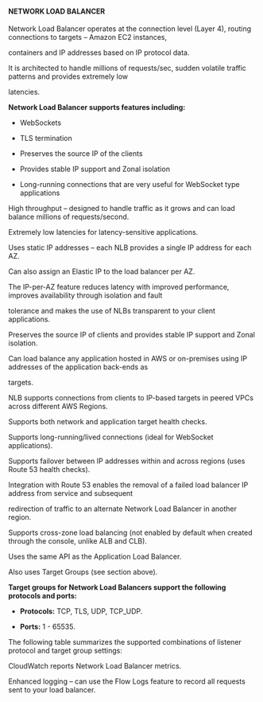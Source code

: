 #### NETWORK LOAD BALANCER

Network Load Balancer operates at the connection level (Layer 4), routing
connections to targets – Amazon EC2 instances,

containers and IP addresses based on IP protocol data.

It is architected to handle millions of requests/sec, sudden volatile traffic
patterns and provides extremely low

latencies.

**Network Load Balancer supports features including:**

- WebSockets

- TLS termination

- Preserves the source IP of the clients

- Provides stable IP support and Zonal isolation

- Long-running connections that are very useful for WebSocket type applications

High throughput – designed to handle traffic as it grows and can load balance
millions of requests/second.

Extremely low latencies for latency-sensitive applications.

Uses static IP addresses – each NLB provides a single IP address for each AZ.

Can also assign an Elastic IP to the load balancer per AZ.

The IP-per-AZ feature reduces latency with improved performance, improves
availability through isolation and fault

tolerance and makes the use of NLBs transparent to your client applications.

Preserves the source IP of clients and provides stable IP support and Zonal
isolation.

Can load balance any application hosted in AWS or on-premises using IP addresses
of the application back-ends as

targets.

NLB supports connections from clients to IP-based targets in peered VPCs across
different AWS Regions.

Supports both network and application target health checks.

Supports long-running/lived connections (ideal for WebSocket applications).

Supports failover between IP addresses within and across regions (uses Route 53
health checks).

Integration with Route 53 enables the removal of a failed load balancer IP
address from service and subsequent

redirection of traffic to an alternate Network Load Balancer in another region.

Supports cross-zone load balancing (not enabled by default when created through
the console, unlike ALB and CLB).

Uses the same API as the Application Load Balancer.

Also uses Target Groups (see section above).

**Target groups for Network Load Balancers support the following protocols and
ports:**

- **Protocols:** TCP, TLS, UDP, TCP_UDP.

- **Ports:** 1 - 65535.

The following table summarizes the supported combinations of listener protocol
and target group settings:

CloudWatch reports Network Load Balancer metrics.

Enhanced logging – can use the Flow Logs feature to record all requests sent to
your load balancer.

